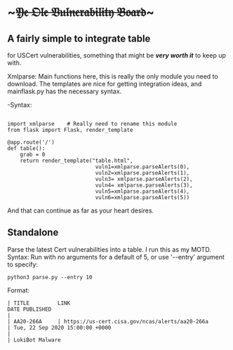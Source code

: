 # ~~~~~~~𝔜𝔢 𝔒𝔩𝔢 𝔙𝔲𝔩𝔫𝔢𝔯𝔞𝔟𝔦𝔩𝔦𝔱𝔶 𝔅𝔬𝔞𝔯𝔡~~~~~~~
## A fairly simple to integrate table
for USCert vulnerabilities, something that might be ***very worth it*** to keep up with.

Xmlparse: Main functions here, this is really the only module you need to download. The templates are nice for getting integration ideas, and mainflask.py has the necessary syntax.

-Syntax:

```
 
import xmlparse    # Really need to rename this module
from flask import Flask, render_template
 
@app.route('/')
def table():
    grab = 0
    return render_template("table.html",
                            vuln1=xmlparse.parseAlerts(0),
                            vuln2=xmlparse.parseAlerts(1),
                            vuln3= xmlparse.parseAlerts(2),
                            vuln4= xmlparse.parseAlerts(3),
                            vuln5=xmlparse.parseAlerts(4),
                            vuln6=xmlparse.parseAlerts(5))
```
And that can continue as far as your heart desires.

## Standalone

Parse the latest Cert vulnerabilities into a table. I run this as my MOTD.
Syntax:
Run with no arguments for a default of 5, or use '--entry' argument to specify:

	python3 parse.py --entry 10

Format:
~~~~~~~~~~~~~~~~~~~~~~~~~~~~~~~~~~~~~~~~~~~~~~~~~~~~~~~~~~~~~~~~~~~~~~~~~~~~~~~~~~~~~~~~~~~~~~~~~~~~~~~~~~~~
| TITLE         LINK                                                    DATE PUBLISHED
|
| AA20-266A     | https://us-cert.cisa.gov/ncas/alerts/aa20-266a        | Tue, 22 Sep 2020 15:00:00 +0000
|
| LokiBot Malware
